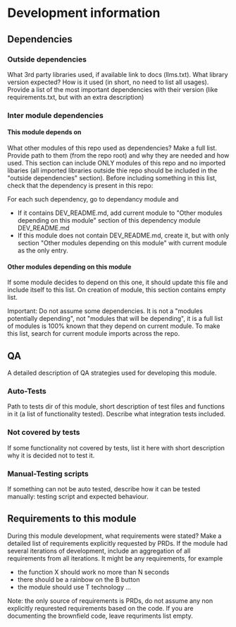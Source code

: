 # Development information

## Dependencies

### Outside dependencies
What 3rd party libraries used, if available link to docs (llms.txt). What library version expected? How is it used (in short, no need to list all usages). Provide a list of the most important dependencies with their version (like requirements.txt, but with an extra description)

### Inter module dependencies

#### This module depends on
What other modules of this repo used as dependencies? Make a full list. Provide path to them (from the repo root) and why they are needed and how used. This section can include ONLY modules of this repo and no imported libaries (all imported libraries outside thie repo should be included in the "outside dependencies" section). Before including something in this list, check that the dependency is present in this repo:

For each such dependency, go to dependancy module and 
- If it contains DEV_README.md, add current module to "Other modules depending on this module" section of this dependency module DEV_README.md
- If this module does not contain DEV_README.md, create it, but with only section "Other modules depending on this module" with current module as the only entry.

#### Other modules depending on this module
If some module decides to depend on this one, it should update this file and include itself to this list. On creation of module, this section contains empty list.

Important: Do not assume some dependencies. It is not a "modules potentially depending", not "modules that will be depending", it is a full list of modules is 100% known that they depend on current module. To make this list, search for current module imports across the repo.

## QA

A detailed description of QA strategies used for developing this module.

### Auto-Tests
Path to tests dir of this module, short description of test files and functions in it (a list of functionality tested). Describe what integration tests included.

### Not covered by tests
If some functionality not covered by tests, list it here with short description why it is decided not to test it.

### Manual-Testing scripts
If something can not be auto tested, describe how it can be tested manually: testing script and expected behaviour.

## Requirements to this module
During this module development, what requirements were stated? Make a detailed list of requirements explicitly requested by PRDs. If the module had several iterations of development, include an aggregation of all requirements from all iterations. It might be any requirements, for example
- the function X should work no more than N seconds
- there should be a rainbow on the B button
- the module should use T technology
...

Note: the only source of requirements is PRDs, do not assume any non explicitly requrested requirements based on the code. If you are documenting the brownfield code, leave requriments list empty.

